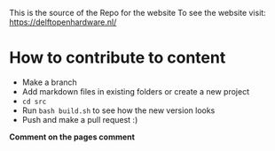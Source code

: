 This is the source of the Repo for the website
To see the website visit: https://delftopenhardware.nl/

# How to contribute to content
- Make a branch
- Add markdown files in existing folders or create a new project
- `cd src`
- Run `bash build.sh` to see how the new version looks
- Push and make a pull request :)

**Comment on the pages comment**


